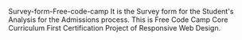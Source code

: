 Survey-form-Free-code-camp
It is the Survey form for the Student's Analysis for the Admissions process.
This is Free Code Camp Core Curriculum First Certification Project of Responsive Web Design.
